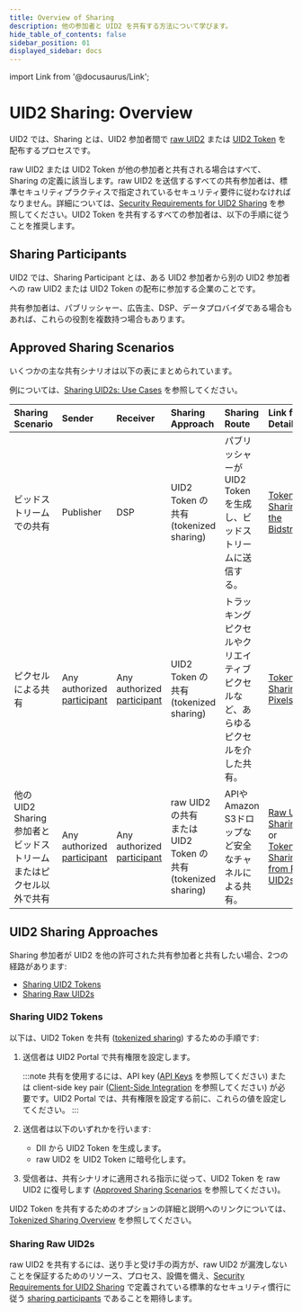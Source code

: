 ```yaml
---
title: Overview of Sharing
description: 他の参加者と UID2 を共有する方法について学びます。
hide_table_of_contents: false
sidebar_position: 01
displayed_sidebar: docs
---
```


import Link from '@docusaurus/Link';

# UID2 Sharing: Overview 

UID2 では、Sharing とは、UID2 参加者間で [raw UID2](../ref-info/glossary-uid.md#gl-raw-uid2) または [UID2 Token](../ref-info/glossary-uid.md#gl-raw-uid2) を配布するプロセスです。

raw UID2 または UID2 Token が他の参加者と共有される場合はすべて、Sharing の定義に該当します。raw UID2 を送信するすべての共有参加者は、標準セキュリティプラクティスで指定されているセキュリティ要件に従わなければなりません。詳細については、[Security Requirements for UID2 Sharing](sharing-security.md) を参照してください。UID2 Token を共有するすべての参加者は、以下の手順に従うことを推奨します。

## Sharing Participants

UID2 では、Sharing Participant とは、ある UID2 参加者から別の UID2 参加者への raw UID2 または UID2 Token の配布に参加する企業のことです。

共有参加者は、パブリッシャー、広告主、DSP、データプロバイダである場合もあれば、これらの役割を複数持つ場合もあります。

## Approved Sharing Scenarios

いくつかの主な共有シナリオは以下の表にまとめられています。

例については、[Sharing UID2s: Use Cases](sharing-use-cases.md) を参照してください。

| Sharing Scenario | Sender | Receiver | Sharing Approach | Sharing Route | Link for Details
| :--- | :--- | :--- | :--- | :--- | :--- |
| ビッドストリームでの共有 | Publisher | DSP | UID2 Token の共有 (tokenized sharing) | パブリッシャーが UID2 Token を生成し、<Link href="../ref-info/glossary-uid#gl-bidstream">ビッドストリーム</Link>に送信する。 | [Tokenized Sharing in the Bidstream](sharing-tokenized-from-data-bid-stream.md) |
| ピクセルによる共有 | Any authorized [participant](../ref-info/glossary-uid.md#gl-sharing-participant) | Any authorized [participant](../ref-info/glossary-uid.md#gl-sharing-participant) | UID2 Token の共有 (tokenized sharing) | トラッキングピクセルやクリエイティブピクセルなど、あらゆるピクセルを介した共有。 | [Tokenized Sharing in Pixels](sharing-tokenized-from-data-pixel.md) |
| 他の UID2 Sharing 参加者とビッドストリームまたはピクセル以外で共有 | Any authorized [participant](../ref-info/glossary-uid.md#gl-sharing-participant) | Any authorized [participant](../ref-info/glossary-uid.md#gl-sharing-participant) | raw UID2 の共有<br/>または<br/>UID2 Token の共有 (tokenized sharing) | APIやAmazon S3ドロップなど安全なチャネルによる共有。 | [Raw UID2 Sharing](sharing-raw.md)<br/>or<br/>[Tokenized Sharing from Raw UID2s](sharing-tokenized-from-raw.md) |

## UID2 Sharing Approaches

Sharing 参加者が UID2 を他の許可された共有参加者と共有したい場合、2つの経路があります:

- [Sharing UID2 Tokens](#sharing-uid2-tokens)
- [Sharing Raw UID2s](#sharing-raw-uid2s)

### Sharing UID2 Tokens

以下は、UID2 Token を共有 ([tokenized sharing](../ref-info/glossary-uid.md#gl-tokenized-sharing)) するための手順です:

  1. 送信者は UID2 Portal で共有権限を設定します。

     :::note
     共有を使用するには、API key ([API Keys](../portal/api-keys.md) を参照してください) または client-side key pair ([Client-Side Integration](../portal/client-side-integration.md) を参照してください) が必要です。UID2 Portal では、共有権限を設定する前に、これらの値を設定してください。
     :::
  2. 送信者は以下のいずれかを行います:
  
     - DII から UID2 Token を生成します。
     - raw UID2 を UID2 Token に暗号化します。
  3. 受信者は、共有シナリオに適用される指示に従って、UID2 Token を raw UID2 に復号します ([Approved Sharing Scenarios](#approved-sharing-scenarios) を参照してください)。

UID2 Token を共有するためのオプションの詳細と説明へのリンクについては、[Tokenized Sharing Overview](sharing-tokenized-overview.md) を参照してください。

### Sharing Raw UID2s

raw UID2 を共有するには、送り手と受け手の両方が、raw UID2 が漏洩しないことを保証するためのリソース、プロセス、設備を備え、[Security Requirements for UID2 Sharing](sharing-security.md) で定義されている標準的なセキュリティ慣行に従う [sharing participants](ref-info/glossary-uid.md#gl-sharing-participant) であることを期待します。
